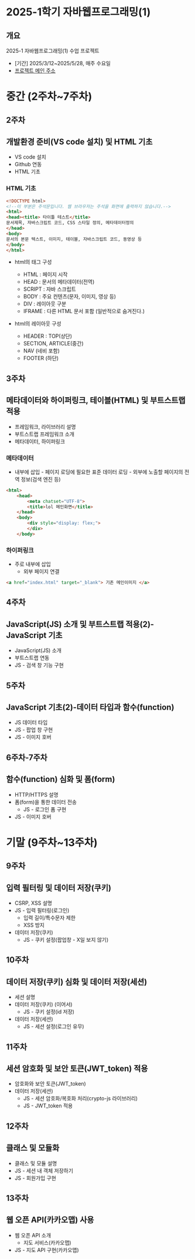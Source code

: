 # 2025-1학기 자바웹프로그래밍(1)
## 개요
2025-1 자바웹프로그래밍(1) 수업 프로젝트
- [기간] 2025/3/12~2025/5/28, 매주 수요일
- [프로젝트 메인 주소](https://github.com/qteqteqte/WEB_MAIN_20241010)
# 중간 (2주차~7주차)
## 2주차
**개발환경 준비(VS code 설치) 및 HTML 기초**
---
- VS code 설치
- Github 연동
- HTML 기초

### HTML 기초
```html
<!DOCTYPE html>
<!--이 부분은 주석문입니다. 웹 브라우저는 주석을 화면에 출력하지 않습니다.-->
<html>
<head><title> 타이틀 테스트</title>
문서제목, 자바스크립트 코드, CSS 스타일 정의, 메타데이터정의
</head>
<body>
문서의 본문 텍스트, 이미지, 테이블, 자바스크립트 코드, 동영상 등
</body>
</html>
```
- html의 태그 구성
    - HTML : 페이지 시작
    - HEAD : 문서의 메타데이터(전역)
    - SCRIPT : 자바 스크립트
    - BODY : 주요 컨텐츠(문자, 이미지, 영상 등)
    - DIV : 레이아웃 구분
    - IFRAME : 다른 HTML 문서 포함 (일반적으로 숨겨진다.)

- html의 레이아웃 구성
    - HEADER : TOP(상단)
    - SECTION, ARTICLE(중간)
    - NAV (네비 포함)
    - FOOTER (하단)

## 3주차
**메타데이터와 하이퍼링크, 테이블(HTML) 및 부트스트랩 적용**
---
- 프레임워크, 라이브러리 설명
- 부트스트랩 프레임워크 소개
- 메타데이터, 하이퍼링크

### 메타데이터
- <head> 내부에 삽입
    - 페이지 로딩에 필요한 표준 데이터 로딩
    - 외부에 노출할 페이지의 전역 정보(검색 엔진 등)

```html
<html>
    <head>
        <meta chatset="UTF-8">
        <title>lol 메인화면</title>
    </head>
    <body>
        <div style="display: flex;">
        </div>
    </body>
```

### 하이퍼링크
- 주로 <body> 내부에 삽입
    - 외부 페이지 연결

```html
<a href="index.html" target="_blank"> 기존 메인이미지 </a>
```

## 4주차
**JavaScript(JS) 소개 및 부트스트랩 적용(2)-JavaScript 기초**
---
- JavaScript(JS) 소개
- 부트스트랩 연동
- JS - 검색 창 기능 구현

## 5주차
**JavaScript 기초(2)-데이터 타입과 함수(function)**
---
- JS 데이터 타입
- JS - 팝업 창 구현
- JS - 이미지 호버

## 6주차-7주차
**함수(function) 심화 및 폼(form)**
---
- HTTP/HTTPS 설명
- 폼(form)을 통한 데이터 전송
    - JS - 로그인 폼 구현
- JS - 이미지 호버

# 기말 (9주차~13주차)
## 9주차
**입력 필터링 및 데이터 저장(쿠키)**
---
- CSRP, XSS 설명
- JS - 입력 필터링(로그인)
    - 입력 길이/특수문자 제한
    - XSS 방지
- 데이터 저장(쿠키)
    - JS - 쿠키 설정(팝업창 - X일 보지 않기)

## 10주차
**데이터 저장(쿠키) 심화 및 데이터 저장(세션)**
---
- 세션 설명
- 데이터 저장(쿠키) (이어서)
    - JS - 쿠키 설정(id 저장)
- 데이터 저장(세션)
    - JS - 세션 설정(로그인 유무)

## 11주차
**세션 암호화 및 보안 토큰(JWT_token) 적용**
---
- 암호화와 보안 토큰(JWT_token)
- 데이터 저장(세션)
    - JS - 세션 암호화/복호화 처리(crypto-js 라이브러리)
    - JS - JWT_token 적용

## 12주차
**클래스 및 모듈화**
---
- 클래스 및 모듈 설명
- JS - 세션 내 객체 저장하기
- JS - 회원가입 구현

## 13주차
**웹 오픈 API(카카오맵) 사용**
---
- 웹 오픈 API 소개
    - 지도 서비스(카카오맵)
- JS - 지도 API 구현(카카오맵)
